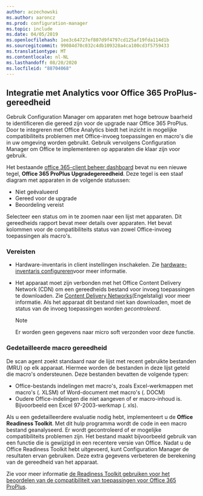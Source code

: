 ```yaml
---
author: aczechowski
ms.author: aaroncz
ms.prod: configuration-manager
ms.topic: include
ms.date: 04/05/2019
ms.openlocfilehash: 1ee3c64727ef807d9f4797cd125af19fda114d1b
ms.sourcegitcommit: 99084d70c032c4db109328a4ca100cd3f5759433
ms.translationtype: MT
ms.contentlocale: nl-NL
ms.lasthandoff: 08/20/2020
ms.locfileid: "88704068"
---
```

## <a name="integration-with-analytics-for-office-365-proplus-readiness"></a><a name="bkmk_o365"></a> Integratie met Analytics voor Office 365 ProPlus-gereedheid
<!--3735402-->

Gebruik Configuration Manager om apparaten met hoge betrouw baarheid te identificeren die gereed zijn voor de upgrade naar Office 365 ProPlus. Door te integreren met Office Analytics biedt het inzicht in mogelijke compatibiliteits problemen met Office-invoeg toepassingen en macro's die in uw omgeving worden gebruikt. Gebruik vervolgens Configuration Manager om Office te implementeren op apparaten die klaar zijn voor gebruik. 

Het bestaande [office 365-client beheer dashboard](../../../../../sum/deploy-use/office-365-dashboard.md#bkmk_o365_readiness) bevat nu een nieuwe tegel, **Office 365 ProPlus Upgradegereedheid**. Deze tegel is een staaf diagram met apparaten in de volgende statussen:
- Niet geëvalueerd
- Gereed voor de upgrade
- Beoordeling vereist

Selecteer een status om in te zoomen naar een lijst met apparaten. Dit gereedheids rapport bevat meer details over apparaten. Het bevat kolommen voor de compatibiliteits status van zowel Office-invoeg toepassingen als macro's. 


### <a name="prerequisites"></a>Vereisten

- Hardware-inventaris in client instellingen inschakelen. Zie [hardware-inventaris configureren](../../../../clients/manage/inventory/configure-hardware-inventory.md)voor meer informatie.  

- Het apparaat moet zijn verbonden met het Office Content Delivery Network (CDN) om een gereedheids bestand voor invoeg toepassingen te downloaden. Zie [Content Delivery Networks](/office365/enterprise/content-delivery-networks)(Engelstalig) voor meer informatie. Als het apparaat dit bestand niet kan downloaden, moet de status van de invoeg toepassingen worden *gecontroleerd*.  

    > [!Note]  
    > Er worden geen gegevens naar micro soft verzonden voor deze functie.  


### <a name="detailed-macro-readiness"></a><a name="bkmk_ort"></a> Gedetailleerde macro gereedheid

De scan agent zoekt standaard naar de lijst met recent gebruikte bestanden (MRU) op elk apparaat. Hiermee worden de bestanden in deze lijst geteld die macro's ondersteunen. Deze bestanden bevatten de volgende typen:
- Office-bestands indelingen met macro's, zoals Excel-werkmappen met macro's (. XLSM) of Word-document met macro's (. DOCM)  
- Oudere Office-indelingen die niet aangeven of er macro-inhoud is. Bijvoorbeeld een Excel 97-2003-werkmap (. xls).

Als u een gedetailleerdere evaluatie nodig hebt, implementeert u de **Office Readiness Toolkit**. Met dit hulp programma wordt de code in een macro bestand geanalyseerd. Er wordt gecontroleerd of er mogelijke compatibiliteits problemen zijn. Het bestand maakt bijvoorbeeld gebruik van een functie die is gewijzigd in een recentere versie van Office. Nadat u de Office Readiness Toolkit hebt uitgevoerd, kunt Configuration Manager de resultaten ervan gebruiken. Deze extra gegevens verbeteren de berekening van de gereedheid van het apparaat.

Zie voor meer informatie [de Readiness Toolkit gebruiken voor het beoordelen van de compatibiliteit van toepassingen voor Office 365 ProPlus](https://aka.ms/readinesstoolkit).